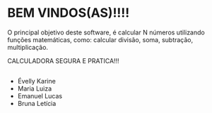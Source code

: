 #  BEM VINDOS(AS)!!!!

O principal objetivo deste software, é calcular N números utilizando funções matemáticas, como: calcular divisão, soma, subtração, multiplicação. 

CALCULADORA SEGURA E PRATICA!!! 

##
- Évelly Karine 
- Maria Luiza 
- Emanuel Lucas 
- Bruna Letícia 